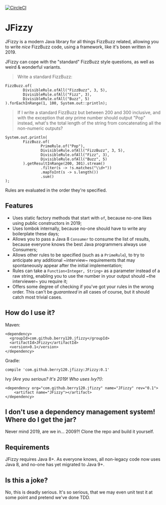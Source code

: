 [![CircleCI](https://circleci.com/gh/berry120/JFizzy.svg?style=svg)](https://circleci.com/gh/berry120/JFizzy)

# JFizzy

JFizzy is a modern Java library for all things FizzBuzz related, allowing you to write *nice* FizzBuzz code, using a framework, like it's been written in 2019.

JFizzy can cope with the "standard" FizzBuzz style questions, as well as weird & wonderful variants.

 > Write a standard FizzBuzz:

    FizzBuzz.of(
            DivisibleRule.ofAll("FizzBuzz", 3, 5),
            DivisibleRule.ofAll("Fizz", 3),
            DivisibleRule.ofAll("Buzz", 5)
    ).forEachInRange(1, 100, System.out::println);
    
  > If I write a standard FizzBuzz but between 200 and 300 inclusive, and with the exception that *any* prime number should output "Pop" instead, what's the total length of the string from concatenating all the non-numeric outputs?
  
    System.out.println(
            FizzBuzz.of(
                    PrimeRule.of("Pop"),
                    DivisibleRule.ofAll("FizzBuzz", 3, 5),
                    DivisibleRule.ofAll("Fizz", 3),
                    DivisibleRule.ofAll("Buzz", 5)
            ).getResultInRange(200, 301).stream()
                    .filter(s -> !s.matches("\\d+"))
                    .mapToInt(s -> s.length())
                    .sum()
    );
    
Rules are evaluated in the order they're specified.
    
## Features

- Uses static factory methods that start with `of`, because no-one likes using public constructors in 2019;
- Uses lombok internally, because no-one should have to write any boilerplate these days;
- Allows you to pass a Java 8 `Consumer` to consume the list of results, because everyone knows the best Java programmers always use Consumers;
- Allows other rules to be specified (such as a `PrimeRule`), to try to anticipate any additional ~interview~ requirements that may spontaneously appear after the initial implementation;
- Rules can take a `Function<Integer, String>` as a parameter instead of a raw string, enabling you to use the number in your output should ~the interviewer~ you require it;
- Offers some degree of checking if you've got your rules in the wrong order. This can't be *guaranteed* in all cases of course, but it should catch most trivial cases.

## How do I use it?

Maven:

    <dependency>
      <groupId>com.github.berry120.jfizzy</groupId>
      <artifactId>JFizzy</artifactId>
      <version>0.1</version>
    </dependency>
    
Gradle:

    compile 'com.github.berry120.jfizzy:JFizzy:0.1'
    
Ivy *(Are you serious? It's 2019! Who uses Ivy?!)*:

    <dependency org="com.github.berry120.jfizzy" name="JFizzy" rev="0.1">
	    <artifact name="JFizzy"></artifact>
    </dependency>
    
## I don't use a dependency management system! Where do I get the jar?

Never mind 2019, are we in... 2009?! Clone the repo and build it yourself.

## Requirements

JFizzy requires Java 8+. As everyone knows, all non-legacy code now uses Java 8, and no-one has yet migrated to Java 9+.
    
## Is this a joke?

No, this is deadly serious. It's so serious, that we may even unit test it at some point and pretend we've done TDD.
